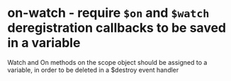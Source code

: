 # on-watch - require `$on` and `$watch` deregistration callbacks to be saved in a variable

Watch and On methods on the scope object should be assigned to a variable, in order to be deleted in a $destroy event handler

<!-- WARNING: Generated documentation. Edit docs and examples in the rule and examples file ('rules/on-watch.js', 'examples/on-watch.js'). -->
